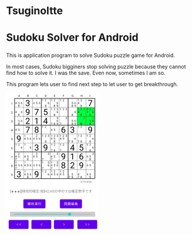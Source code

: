 # TsuginoItte
# Sudoku Solver for Android
### 
This is application program to solve Sudoku puzzle game for Android.

In most cases, Sudoku bigginers stop solving puzzle because they cannot find how to solve it. I was the save. Even now, sometimes I am so.

This program lets user to find next step to let user to get breakthrough.

![Sample](/screenshots/p1.png)
